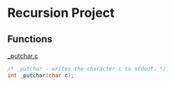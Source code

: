 # Recursion Project

## Functions

[_putchar.c](../0x07-recursion/_putchar.c)
```c
/* _putchar - writes the character c to stdout. */
int _putchar(char c);
```